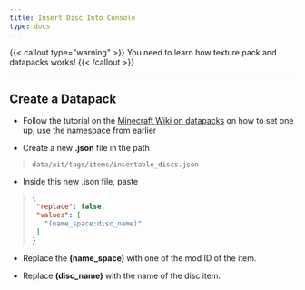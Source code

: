 ```yaml
---
title: Insert Disc Into Console
type: docs
---
```


{{< callout type="warning" >}}
  You need to learn how texture pack and datapacks works!
{{< /callout >}}

---

## Create a Datapack
- Follow the tutorial on the [Minecraft Wiki on datapacks](https://minecraft.wiki/w/Data_pack) on how to set one up, use the namespace from earlier


- Create a new **.json** file in the path

> `data/ait/tags/items/insertable_discs.json`

- Inside this new .json file, paste

> ```json
>{
>  "replace": false,
>  "values": [
>    "(name_space:disc_name)"
>  ]
>}
> ```

- Replace the **(name_space)** with one of the mod ID of the item.

- Replace **(disc_name)** with the name of the disc item.
